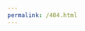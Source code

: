 ```yaml
---
permalink: /404.html
---
```

<script>
    setTimeout(3, function() {
        document.location.replace('/error?code=404')
    })
</script>

